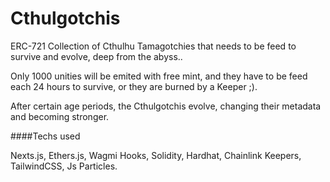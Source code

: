 # Cthulgotchis
ERC-721 Collection of Cthulhu Tamagotchies that needs to be feed to survive and evolve, deep from the abyss..

Only 1000 unities will be emited with free mint, and they have to be feed each 24 hours to survive, or they are burned by a Keeper ;).

After certain age periods, the Cthulgotchis evolve, changing their metadata and becoming stronger.

####Techs used

Nexts.js, Ethers.js, Wagmi Hooks, Solidity, Hardhat, Chainlink Keepers, TailwindCSS, Js Particles.
